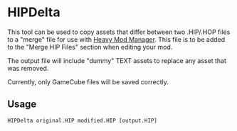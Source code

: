 # HIPDelta

This tool can be used to copy assets that differ between two .HIP/.HOP files to a "merge" file for use with [Heavy Mod Manager](https://github.com/igorseabra4/HeavyModManager). This file is to be added to the "Merge HIP Files" section when editing your mod.

The output file will include "dummy" TEXT assets to replace any asset that was removed.

Currently, only GameCube files will be saved correctly.

## Usage
```
HIPDelta original.HIP modified.HIP [output.HIP]
```
